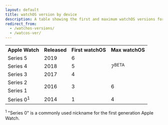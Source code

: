 ```yaml
---
layout: default
title: watchOS version by device
description: A table showing the first and maximum watchOS versions for Apple Watch.
redirect_from: 
  - /watchos-versions/ 
  - /watcos-ver/
---
```


<table>
  <tr>
    <th>Apple Watch</th>
    <th>Released</th>
    <th>First watchOS</th>
    <th>Max watchOS</th>
  </tr>
  <tr>
    <td>Series 5</td>
    <td>2019</td>
    <td>6</td>
    <td rowspan="3" class="green">7<sup class="beta">BETA</sup></td>
  </tr>
  <tr>
    <td>Series 4</td>
    <td>2018</td>
    <td>5</td>
  </tr>
  <tr>
    <td>Series 3</td>
    <td>2017</td>
    <td>4</td>
  </tr>
  <tr>
    <td>Series 2</td>
    <td rowspan="2">2016</td>
    <td rowspan="2">3</td>
    <td rowspan="2" class="light-green">6</td>
  </tr>
  <tr>
    <td>Series 1</td>
  </tr>
  <tr>
    <td>Series 0<sup>1</sup></td>
    <td>2014</td>
    <td>1</td>
    <td>4</td>
  </tr>
</table>

<sup>1</sup> "Series 0" is a commonly used nickname for the first generation Apple Watch.
